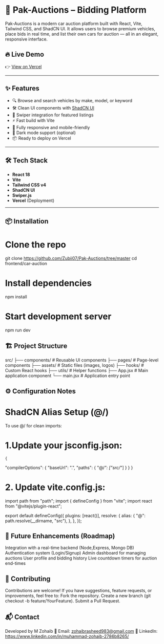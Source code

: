 # 🚗 Pak-Auctions – Bidding Platform

Pak-Auctions is a modern car auction platform built with React, Vite, Tailwind CSS, and ShadCN UI. It allows users to browse premium vehicles, place bids in real time, and list their own cars for auction — all in an elegant, responsive interface.

## 🔥 Live Demo

👉 [View on Vercel](https://your-deployment-url.vercel.app)

---

## ✨ Features

- 🔍 Browse and search vehicles by make, model, or keyword
- 🛠 Clean UI components with [ShadCN UI](https://ui.shadcn.com)
- 🔄 Swiper integration for featured listings
- ⚡ Fast build with Vite
- 📱 Fully responsive and mobile-friendly
- 🌙 Dark mode support (optional)
- 📦 Ready to deploy on Vercel

---

## 🛠️ Tech Stack

- **React 18**
- **Vite**
- **Tailwind CSS v4**
- **ShadCN UI**
- **Swiper.js**
- **Vercel** (Deployment)

---

## 📦 Installation


# Clone the repo
git clone https://github.com/Zubii07/Pak-Auctions/tree/master
cd frontend/car-auction

# Install dependencies
npm install

# Start development server
npm run dev


## 🏗️ Project Structure

src/
├── components/     # Reusable UI components
├── pages/          # Page-level components
├── assets/         # Static files (images, logos)
├── hooks/          # Custom React hooks
├── utils/          # Helper functions
├── App.jsx         # Main application component
└── main.jsx        # Application entry point


## ⚙️ Configuration Notes

# ShadCN Alias Setup (@/)
To use @/ for clean imports:

  # 1.Update your jsconfig.json:
    {
  "compilerOptions": {
    "baseUrl": ".",
    "paths": {
      "@/*": ["src/*"]
    }
  }
}


# 2. Update vite.config.js:
  import path from "path";
  import { defineConfig } from "vite";
  import react from "@vitejs/plugin-react";

   export default defineConfig({
    plugins: [react()],
    resolve: {
    alias: {
      "@": path.resolve(__dirname, "src"),
    },
  },
});


## 🧩 Future Enhancements (Roadmap)

   Integration with a real-time backend (Node,Express, Mongo DB)
   Authentication system (Login/Signup)
   Admin dashboard for managing auctions
   User profile and bidding history
   Live countdown timers for auction end-times

## 🤝 Contributing

   Contributions are welcome!
   If you have suggestions, feature requests, or improvements, feel free to:
     Fork the repository.
     Create a new branch (git checkout -b feature/YourFeature).
     Submit a Pull Request.


## 📬 Contact

   Developed by M Zohaib
  📧 Email: zohaibrasheed983@gmail.com
  💼 LinkedIn: https://www.linkedin.com/in/muhammad-zohaib-2786b8265/
